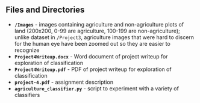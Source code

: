 ## Files and Directories
- **`/Images`** - images containing agriculture and non-agriculture plots of land (200x200, 0-99 are agriculture, 100-199 are non-agriculture); unlike dataset in `/Project3`, agriculture images that were hard to discern for the human eye have been zoomed out so they are easier to recognize
- **`Project4Writeup.docx`** - Word document of project writeup for exploration of classification
- **`Project4Writeup.pdf`** - PDF of project writeup for exploration of classification
- **`project-4.pdf`** - assignment description
- **`agriculture_classifier.py`** - script to experiment with a variety of classifiers